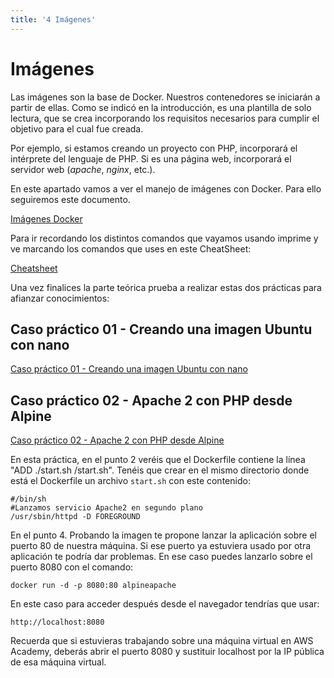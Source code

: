 ```yaml
---
title: '4 Imágenes'
---
```


# Imágenes

Las imágenes son la base de Docker. Nuestros contenedores se iniciarán a partir de ellas. Como se indicó en la introducción, es una plantilla de solo lectura, que se crea incorporando los requisitos necesarios para cumplir el objetivo para el cual fue creada.

Por ejemplo, si estamos creando un proyecto con PHP, incorporará el intérprete del lenguaje de PHP. Si es una página web, incorporará el servidor web (_apache_, _nginx_, etc.).

En este apartado vamos a ver el manejo de imágenes con Docker. Para ello seguiremos este documento.

[Imágenes Docker](CursoDockerKubernetes_2025/UD04.01-Gestion_de_imagenes_en_Docker.pdf)

Para ir recordando los distintos comandos que vayamos usando imprime y ve marcando los comandos que uses en este CheatSheet:

[Cheatsheet](CursoDockerKubernetes_2025/UD04.02-Docker_CheatSheet_Version_UD04.pdf)

Una vez finalices la parte teórica prueba a realizar estas dos prácticas para afianzar conocimientos:

## Caso práctico 01 - Creando una imagen Ubuntu con nano

[Caso práctico 01 - Creando una imagen Ubuntu con nano](CursoDockerKubernetes_2025/UD04.03-Caso_practico_01-Creando_imagen_Ubuntu_con_nano.pdf)

## Caso práctico 02 - Apache 2 con PHP desde Alpine

[Caso práctico 02 - Apache 2 con PHP desde Alpine](CursoDockerKubernetes_2025/UD04.05-Caso_practico_03-Apache2_con_PHP_desde_Alpine.pdf)


En esta práctica, en el punto 2 veréis que el Dockerfile contiene la línea "ADD ./start.sh /start.sh". Tenéis que crear en el mismo directorio donde está el Dockerfile un archivo `start.sh` con este contenido:

    #/bin/sh
    #Lanzamos servicio Apache2 en segundo plano
    /usr/sbin/httpd -D FOREGROUND


En el punto 4. Probando la imagen te propone lanzar la aplicación sobre el puerto 80 de nuestra máquina. Si ese puerto ya estuviera usado por otra aplicación te podría dar problemas. En ese caso puedes lanzarlo sobre el puerto 8080 con el comando:

    docker run -d -p 8080:80 alpineapache

En este caso para acceder después desde el navegador tendrías que usar:

    http://localhost:8080

Recuerda que si estuvieras trabajando sobre una máquina virtual en AWS Academy, deberás abrir el puerto 8080 y sustituir localhost por la IP pública de esa máquina virtual.